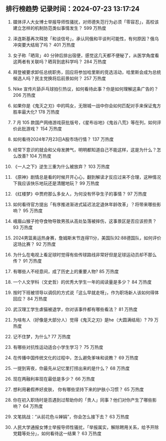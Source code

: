 
## 排行榜趋势 记录时间：2024-07-23 13:17:24
  
  1. 媒体评人大女博士举报导师性骚扰，对师德失范行为必须「零容忍」，高校该建立怎样的机制防范类似事情发生？ 599 万热度
    
  2. 泽连斯基再次释放「和谈信号」，承认同俄和平谈判可能性，有何原因？俄乌冲突要大结局了吗？ 401 万热度
    
  3. 女子称「晒背」40 分钟后排出宿便，感觉这几天都不便秘了，从医学角度看这两者有关联吗？晒背到底科学吗？ 284 万热度
    
  4. 拜登被要求卸任总统职务，回应将参加哈里斯的竞选活动，哈里斯会成为总统候选人吗？民主党换将后前景如何？ 257 万热度
    
  5. Nike 宣传片舔乒乓球拍引热议，如何看待此事？你是如何理解这条广告的？ 206 万热度
    
  6. 如果你是《鬼灭之刃》中的鸣女，无限城一战中你会如何匹配对手来保证鬼方胜率最大化? 178 万热度
    
  7. 7 月 105 款国产网络游戏获批版号，《星布谷地》《鬼谷八荒》等在列，如何评价此批游戏？ 154 万热度
    
  8. 如何看待2024年7月23日A股市场行情？ 137 万热度
    
  9. 经常下意识的就会和父母发脾气，明明都知道自己不能这样，这是为什么？怎么改善? 104 万热度
    
  10. 《一人之下》逆生三重为什么被放弃？ 103 万热度
    
  11. 《原神》剧情总是看的时候开开心心，翻到解读才反应过来不合理，这种情况下我应该快乐地玩还是清醒地玩？ 99 万热度
    
  12. 《红楼梦》中贾府那么多女人，为何没有怀孕生子的事情？ 97 万热度
    
  13. 如何看待官方提出「有序推进渐进式延迟法定退休年龄改革」？将带来哪些影响？ 95 万热度
    
  14. 峨眉山猴子抢夺食物导致男孩从高处坠落被摔伤，这事景区是否应该担责？ 93 万热度
    
  15. 2024男篮奥运热身赛，詹姆斯末节连得11分，美国队92:88德国队，如何评价这场比赛？ 92 万热度
    
  16. 为什么在电视上看足球时觉得有些传球路线非常好但是足球运动员却不那么传？ 91 万热度
    
  17. 有哪些人不经意间，成了历史上的重要人物? 85 万热度
    
  18. 一个人文学科（文史哲）的优秀大学生一年的阅读量是多少？ 84 万热度
    
  19. 按时下班被领导以调侃的方式说「这么早就走呀」，作为职场新人该如何得体回应？ 84 万热度
    
  20. 武汉理工学生虐猫被退学，你对该事件都有哪些看法？ 81 万热度
    
  21. 为啥有人（好像是大部分人）觉得《鬼灭之刃》是he（大圆满结局）? 79 万热度
    
  22. 记不住梦，为什么? 77 万热度
    
  23. 有哪些对抗性运动适合小学生学习？ 75 万热度
    
  24. 在传播中国传统文化的过程中，怎么避免爹味和说教？ 69 万热度
    
  25. 一提到宵夜，你最先从记忆里打捞出来的是什么？ 68 万热度
    
  26. 现在两融利率现在最低是多少？ 66 万热度
    
  27. 想利用暑假养好皮肤， 你有哪些坚持下来的护肤小习惯？ 65 万热度
    
  28. 你在初入职场时是否遇到过帮助你的「贵人」同事？他们对你产生了哪些影响？ 64 万热度
    
  29. 文笔挑战：“从前花色斗婵娟”，你会怎么接下去？ 63 万热度
    
  30. 人民大学通报女博士举报导师性骚扰，「举报属实，解除聘用关系，给予开除党籍等处分」，如何看待这一结果？ 63 万热度
    